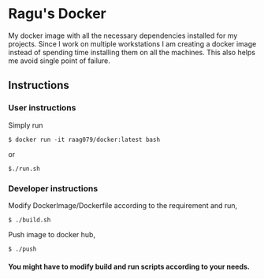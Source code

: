 # Ragu's Docker

My docker image with all the necessary dependencies installed for my projects.
Since I work on multiple workstations I am creating a docker image instead of
spending time installing them on all the machines. This also helps me avoid single 
point of failure.

## Instructions

### User instructions

Simply run
```shell
$ docker run -it raag079/docker:latest bash
```
or
```shell
$./run.sh
```

### Developer instructions

Modify DockerImage/Dockerfile according to the requirement and run,
```shell
$ ./build.sh
```

Push image to docker hub,
```shell
$ ./push
```
#### You might have to modify build and run scripts according to your needs.

